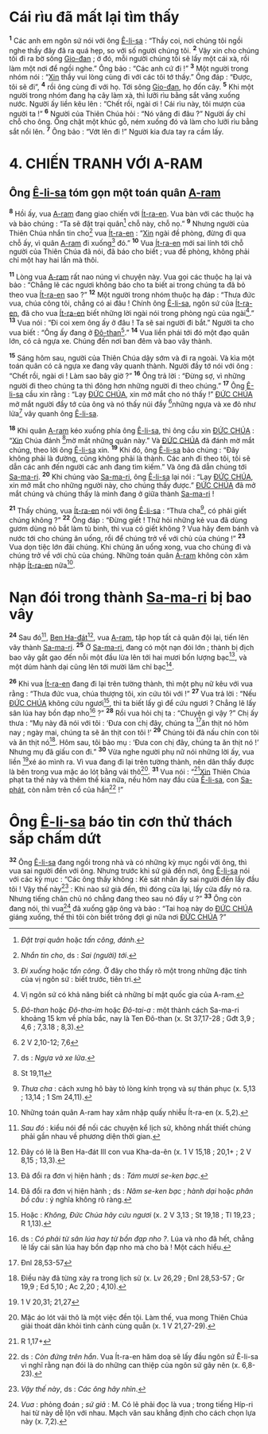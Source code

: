 # Cái rìu đã mất lại tìm thấy
<sup><b>1</b></sup> Các anh em ngôn sứ nói với ông [Ê-li-sa]() : “Thầy coi, nơi chúng tôi ngồi nghe thầy đây đã ra quá hẹp, so với số người chúng tôi. <sup><b>2</b></sup> Vậy xin cho chúng tôi đi ra bờ sông [Gio-đan]() ; ở đó, mỗi người chúng tôi sẽ lấy một cái xà, rồi làm một nơi để ngồi nghe.” Ông bảo : “Các anh cứ đi !” <sup><b>3</b></sup> Một người trong nhóm nói : “[Xin]() thầy vui lòng cùng đi với các tôi tớ thầy.” Ông đáp : “Được, tôi sẽ đi”, <sup><b>4</b></sup> rồi ông cùng đi với họ. Tới sông [Gio-đan](), họ đốn cây. <sup><b>5</b></sup> Khi một người trong nhóm đang hạ cây làm xà, thì lưỡi rìu bằng sắt văng xuống nước. Người ấy liền kêu lên : “Chết rồi, ngài ơi ! Cái rìu này, tôi mượn của người ta !” <sup><b>6</b></sup> Người của Thiên Chúa hỏi : “Nó văng đi đâu ?” Người ấy chỉ chỗ cho ông. Ông chặt một khúc gỗ, ném xuống đó và làm cho lưỡi rìu bằng sắt nổi lên. <sup><b>7</b></sup> Ông bảo : “Vớt lên đi !” Người kia đưa tay ra cầm lấy.


# 4. CHIẾN TRANH VỚI A-RAM

## Ông [Ê-li-sa]() tóm gọn một toán quân [A-ram]()
<sup><b>8</b></sup> Hồi ấy, vua [A-ram]() đang giao chiến với [Ít-ra-en](). Vua bàn với các thuộc hạ và bảo chúng : “Ta sẽ đặt trại quân[^1] chỗ này, chỗ nọ.” <sup><b>9</b></sup> Nhưng người của Thiên Chúa nhắn tin cho[^2] vua [Ít-ra-en]() : “[Xin]() ngài đề phòng, đừng đi qua chỗ ấy, vì quân [A-ram]() đi xuống[^3] đó.” <sup><b>10</b></sup> Vua [Ít-ra-en]() mới sai lính tới chỗ người của Thiên Chúa đã nói, đã báo cho biết ; vua đề phòng, không phải chỉ một hay hai lần mà thôi.

<sup><b>11</b></sup> Lòng vua [A-ram]() rất nao núng vì chuyện này. Vua gọi các thuộc hạ lại và bảo : “Chẳng lẽ các ngươi không báo cho ta biết ai trong chúng ta đã bỏ theo vua [Ít-ra-en]() sao ?” <sup><b>12</b></sup> Một người trong nhóm thuộc hạ đáp : “Thưa đức vua, chúa công tôi, chẳng có ai đâu ! Chính ông [Ê-li-sa](), ngôn sứ của [Ít-ra-en](), đã cho vua [Ít-ra-en]() biết những lời ngài nói trong phòng ngủ của ngài[^4].” <sup><b>13</b></sup> Vua nói : “Đi coi xem ông ấy ở đâu ! Ta sẽ sai người đi bắt.” Người ta cho vua biết : “Ông ấy đang ở [Đô-than]()[^5].” <sup><b>14</b></sup> Vua liền phái tới đó một đạo quân lớn, có cả ngựa xe. Chúng đến nơi ban đêm và bao vây thành.

<sup><b>15</b></sup> Sáng hôm sau, người của Thiên Chúa dậy sớm và đi ra ngoài. Và kìa một toán quân có cả ngựa xe đang vây quanh thành. Người đầy tớ nói với ông : “Chết rồi, ngài ơi ! Làm sao bây giờ ?” <sup><b>16</b></sup> Ông trả lời : “Đừng sợ, vì những người đi theo chúng ta thì đông hơn những người đi theo chúng.” <sup><b>17</b></sup> Ông [Ê-li-sa]() cầu xin rằng : “Lạy [ĐỨC CHÚA](), xin mở mắt cho nó thấy !” [ĐỨC CHÚA]() mở mắt người đầy tớ của ông và nó thấy núi đầy [^1*]những ngựa và xe đỏ như lửa[^6] vây quanh ông [Ê-li-sa]().

<sup><b>18</b></sup> Khi quân [A-ram]() kéo xuống phía ông [Ê-li-sa](), thì ông cầu xin [ĐỨC CHÚA]() : “[Xin]() Chúa đánh [^2*]mờ mắt những quân này.” Và [ĐỨC CHÚA]() đã đánh mờ mắt chúng, theo lời ông [Ê-li-sa]() xin. <sup><b>19</b></sup> Khi đó, ông [Ê-li-sa]() bảo chúng : “Đây không phải là đường, cũng không phải là thành. Các anh đi theo tôi, tôi sẽ dẫn các anh đến người các anh đang tìm kiếm.” Và ông đã dẫn chúng tới [Sa-ma-ri](). <sup><b>20</b></sup> Khi chúng vào [Sa-ma-ri](), ông [Ê-li-sa]() lại nói : “Lạy [ĐỨC CHÚA](), xin mở mắt cho những người này, cho chúng thấy được.” [ĐỨC CHÚA]() đã mở mắt chúng và chúng thấy là mình đang ở giữa thành [Sa-ma-ri]() !

<sup><b>21</b></sup> Thấy chúng, vua [Ít-ra-en]() nói với ông [Ê-li-sa]() : “Thưa cha[^7], có phải giết chúng không ?” <sup><b>22</b></sup> Ông đáp : “Đừng giết ! Thử hỏi những kẻ vua đã dùng gươm dùng nỏ bắt làm tù binh, thì vua có giết không ? Vua hãy đem bánh và nước tới cho chúng ăn uống, rồi để chúng trở về với chủ của chúng !” <sup><b>23</b></sup> Vua dọn tiệc lớn đãi chúng. Khi chúng ăn uống xong, vua cho chúng đi và chúng trở về với chủ của chúng. Những toán quân [A-ram]() không còn xâm nhập [Ít-ra-en]() nữa[^8].


# Nạn đói trong thành [Sa-ma-ri]() bị bao vây
<sup><b>24</b></sup> Sau đó[^9], [Ben Ha-đát]()[^10], vua [A-ram](), tập họp tất cả quân đội lại, tiến lên vây thành [Sa-ma-ri](). <sup><b>25</b></sup> Ở [Sa-ma-ri](), đang có một nạn đói lớn ; thành bị địch bao vây gắt gao đến nỗi một đầu lừa lên tới hai mươi bốn lượng bạc[^11], và một dúm hành dại cũng lên tới mười lăm chỉ bạc[^12].

<sup><b>26</b></sup> Khi vua [Ít-ra-en]() đang đi lại trên tường thành, thì một phụ nữ kêu với vua rằng : “Thưa đức vua, chúa thượng tôi, xin cứu tôi với !” <sup><b>27</b></sup> Vua trả lời : “Nếu [ĐỨC CHÚA]() không cứu ngươi[^13], thì ta biết lấy gì để cứu ngươi ? Chẳng lẽ lấy sân lúa hay bồn đạp nho[^14] ?” <sup><b>28</b></sup> Rồi vua hỏi chị ta : “Chuyện gì vậy ?” Chị ấy thưa : “Mụ này đã nói với tôi : ‘Đưa con chị đây, chúng ta [^3*]ăn thịt nó hôm nay ; ngày mai, chúng ta sẽ ăn thịt con tôi !’ <sup><b>29</b></sup> Chúng tôi đã nấu chín con tôi và ăn thịt nó[^15]. Hôm sau, tôi bảo mụ : ‘Đưa con chị đây, chúng ta ăn thịt nó !’ Nhưng mụ đã giấu con đi.” <sup><b>30</b></sup> Vừa nghe người phụ nữ nói những lời ấy, vua liền [^4*]xé áo mình ra. Vì vua đang đi lại trên tường thành, nên dân thấy được là bên trong vua mặc áo lót bằng vải thô[^16]. <sup><b>31</b></sup> Vua nói : “[^5*][Xin]() Thiên Chúa phạt ta thế này và thêm thế kia nữa, nếu hôm nay đầu của [Ê-li-sa](), con [Sa-phát](), còn nằm trên cổ của hắn[^17] !”


# Ông [Ê-li-sa]() báo tin cơn thử thách sắp chấm dứt
<sup><b>32</b></sup> Ông [Ê-li-sa]() đang ngồi trong nhà và có những kỳ mục ngồi với ông, thì vua sai người đến với ông. Nhưng trước khi sứ giả đến nơi, ông [Ê-li-sa]() nói với các kỳ mục : “Các ông thấy không : Kẻ sát nhân ấy sai người đến lấy đầu tôi ! Vậy thế này[^18] : Khi nào sứ giả đến, thì đóng cửa lại, lấy cửa đẩy nó ra. Nhưng tiếng chân chủ nó chẳng đang theo sau nó đấy ư ?” <sup><b>33</b></sup> Ông còn đang nói, thì vua[^19] đã xuống gặp ông và bảo : “Tai hoạ này do [ĐỨC CHÚA]() giáng xuống, thế thì tôi còn biết trông đợi gì nữa nơi [ĐỨC CHÚA]() ?”

[^1]: *Đặt trại quân* hoặc *tấn công, đánh*.
[^2]: *Nhắn tin cho*, ds : *Sai (người) tới*.
[^3]: *Đi xuống* hoặc *tấn công*. Ở đây cho thấy rõ một trong những đặc tính của vị ngôn sứ : biết trước, tiên tri.
[^4]: Vị ngôn sứ có khả năng biết cả những bí mật quốc gia của A-ram.
[^5]: *Đô-than* hoặc *Đô-tha-im* hoặc *Đô-tai-a* : một thành cách Sa-ma-ri khoảng 15 km về phía bắc, nay là Ten Đô-than (x. St 37,17-28 ; Gđt 3,9 ; 4,6 ; 7,3.18 ; 8,3).
[^6]: ds : *Ngựa và xe lửa*.
[^7]: *Thưa cha* : cách xưng hô bày tỏ lòng kính trọng và sự thán phục (x. 5,13 ; 13,14 ; 1 Sm 24,11).
[^8]: Những toán quân A-ram hay xâm nhập quấy nhiễu Ít-ra-en (x. 5,2).
[^9]: *Sau đó* : kiểu nói để nối các chuyện kể lịch sử, không nhất thiết chúng phải gần nhau về phương diện thời gian.
[^10]: Đây có lẽ là Ben Ha-đát III con vua Kha-da-ên (x. 1 V 15,18 ; 20,1+ ; 2 V 8,15 ; 13,3).
[^11]: Đã đổi ra đơn vị hiện hành ; ds : *Tám mươi se-ken bạc*.
[^12]: Đã đổi ra đơn vị hiện hành ; ds : *Năm se-ken bạc* ; *hành dại* hoặc *phân bồ câu* : ý nghĩa không rõ ràng.
[^13]: Hoặc : *Không, Đức Chúa hãy cứu ngươi* (x. 2 V 3,13 ; St 19,18 ; Tl 19,23 ; R 1,13).
[^14]: ds : *Có phải từ sân lúa hay từ bồn đạp nho ?*. Lúa và nho đã hết, chẳng lẽ lấy cái sân lúa hay bồn đạp nho mà cho bà ! Một cách hiểu.
[^15]: Điều này đã từng xảy ra trong lịch sử (x. Lv 26,29 ; Đnl 28,53-57 ; Gr 19,9 ; Ed 5,10 ; Ac 2,20 ; 4,10).
[^16]: Mặc áo lót vải thô là một việc đền tội. Làm thế, vua mong Thiên Chúa giải thoát dân khỏi tình cảnh cùng quẫn (x. 1 V 21,27-29).
[^17]: ds : *Còn đứng trên hắn*. Vua Ít-ra-en hăm doạ sẽ lấy đầu ngôn sứ Ê-li-sa vì nghĩ rằng nạn đói là do những can thiệp của ngôn sứ gây nên (x. 6,8-23).
[^18]: *Vậy thế này*, ds : *Các ông hãy nhìn*.
[^19]: *Vua* : phỏng đoán ; *sứ giả* : M. Có lẽ phải đọc là vua ; trong tiếng Híp-ri hai từ này dễ lộn với nhau. Mạch văn sau khẳng định cho cách chọn lựa này (x. 7,2).
[^1*]: 2 V 2,10-12; 7,6
[^2*]: St 19,11
[^3*]: Đnl 28,53-57
[^4*]: 1 V 20,31; 21,27
[^5*]: R 1,17+